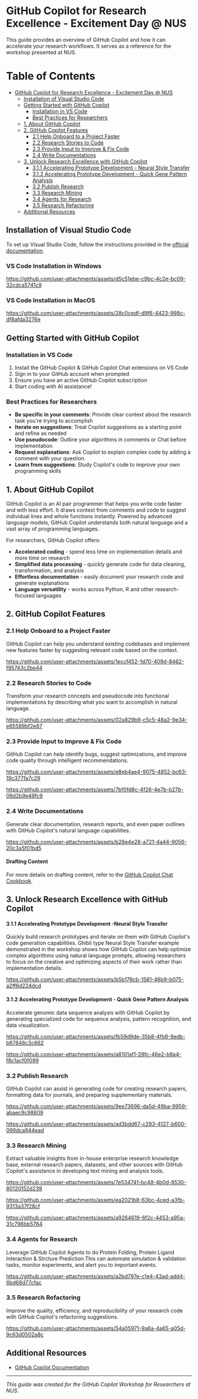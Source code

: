 # GitHub Copilot for Research Excellence - Excitement Day @ NUS

This guide provides an overview of GitHub Copilot and how it can accelerate your research workflows. It serves as a reference for the workshop presented at NUS.

# Table of Contents

- [GitHub Copilot for Research Excellence - Excitement Day @ NUS](#github-copilot-for-research-excellence---excitement-day--nus)
  - [Installation of Visual Studio Code](#installation-of-visual-studio-code)
  - [Getting Started with GitHub Copilot](#getting-started-with-github-copilot)
    - [Installation in VS Code](#installation-in-vs-code)
    - [Best Practices for Researchers](#best-practices-for-researchers)
  - [1. About GitHub Copilot](#1-about-github-copilot)
  - [2. GitHub Copilot Features](#2-github-copilot-features)
    - [2.1 Help Onboard to a Project Faster](#21-help-onboard-to-a-project-faster)
    - [2.2 Research Stories to Code](#22-research-stories-to-code)
    - [2.3 Provide Input to Improve & Fix Code](#23-provide-input-to-improve--fix-code)
    - [2.4 Write Documentations](#24-write-documentations)
  - [3. Unlock Research Excellence with GitHub Copilot](#3-unlock-research-excellence-with-github-copilot)
    - [3.1.1 Accelerating Prototype Development - Neural Style Transfer](#311-accelerating-prototype-development---neural-style-transfer)
    - [3.1.2 Accelerating Prototype Development - Quick Gene Pattern Analysis](#312-accelerating-prototype-development---quick-gene-pattern-analysis)
    - [3.2 Publish Research](#32-publish-research)
    - [3.3 Research Mining](#33-research-mining)
    - [3.4 Agents for Research](#34-agents-for-research)
    - [3.5 Research Refactoring](#35-research-refactoring)
  - [Additional Resources](#additional-resources)

## Installation of Visual Studio Code

To set up Visual Studio Code, follow the instructions provided in the [official documentation](https://code.visualstudio.com/docs/setup/setup-overview).

### VS Code Installation in Windows

https://github.com/user-attachments/assets/d5c51ebe-c9bc-4c2e-bc09-32cdca5741c9

### VS Code Installation in MacOS

https://github.com/user-attachments/assets/28c0cedf-d9f6-4423-998c-df8afda3276e

## Getting Started with GitHub Copilot

### Installation in VS Code

1. Install the GitHub Copilot & GitHub Copilot Chat extensions on VS Code
2. Sign in to your GitHub account when prompted
3. Ensure you have an active GitHub Copilot subscription
4. Start coding with AI assistance!

### Best Practices for Researchers

- **Be specific in your comments**: Provide clear context about the research task you're trying to accomplish
- **Iterate on suggestions**: Treat Copilot suggestions as a starting point and refine as needed
- **Use pseudocode**: Outline your algorithms in comments or Chat before implementation
- **Request explanations**: Ask Copilot to explain complex code by adding a comment with your question
- **Learn from suggestions**: Study Copilot's code to improve your own programming skills

## 1. About GitHub Copilot

GitHub Copilot is an AI pair programmer that helps you write code faster and with less effort. It draws context from comments and code to suggest individual lines and whole functions instantly. Powered by advanced language models, GitHub Copilot understands both natural language and a vast array of programming languages.

For researchers, GitHub Copilot offers:

- **Accelerated coding** - spend less time on implementation details and more time on research
- **Simplified data processing** - quickly generate code for data cleaning, transformation, and analysis
- **Effortless documentation** - easily document your research code and generate explanations
- **Language versatility** - works across Python, R and other research-focused languages

## 2. GitHub Copilot Features

### 2.1 Help Onboard to a Project Faster

GitHub Copilot can help you understand existing codebases and implement new features faster by suggesting relevant code based on the context.

https://github.com/user-attachments/assets/1eccf452-1d70-409d-8462-f95743c2be44

### 2.2 Research Stories to Code

Transform your research concepts and pseudocode into functional implementations by describing what you want to accomplish in natural language.

https://github.com/user-attachments/assets/02a829b9-c5c5-48a2-9e34-e65589bf2e87

### 2.3 Provide Input to Improve & Fix Code

GitHub Copilot can help identify bugs, suggest optimizations, and improve code quality through intelligent recommendations.

https://github.com/user-attachments/assets/e8eb4ae4-9075-4852-bc63-19c377fa7c29

https://github.com/user-attachments/assets/7bf0fd8c-4f26-4e7b-b27b-09d2b9e49fc9

### 2.4 Write Documentations

Generate clear documentation, research reports, and even paper outlines with GitHub Copilot's natural language capabilities.

https://github.com/user-attachments/assets/b28e4e28-a721-4a44-9056-20c3a5f01bd5

#### Drafting Content

For more details on drafting content, refer to the [GitHub Copilot Chat Cookbook](https://docs.github.com/en/copilot/copilot-chat-cookbook/documenting-code/writing-discussions-or-blog-posts#drafting-content).

## 3. Unlock Research Excellence with GitHub Copilot

#### 3.1.1 Accelerating Prototype Development -Neural Style Transfer

Quickly build research prototypes and iterate on them with GitHub Copilot's code generation capabilities. Ghibli type Neural Style Transfer example demonstrated in the workshop shows how GitHub Copilot can help optimize complex algorithms using natural language prompts, allowing researchers to focus on the creative and optimizing aspects of their work rather than implementation details.

https://github.com/user-attachments/assets/b5b178cb-1581-46b9-b075-a2ff6d224dcd

#### 3.1.2 Accelerating Prototype Development - Quick Gene Pattern Analysis

Accelerate genomic data sequence analysis with GitHub Copilot by generating specialized code for sequence analysis, pattern recognition, and data visualization.

https://github.com/user-attachments/assets/fb59d9de-35b8-4fb8-9edb-b67848c3c662

https://github.com/user-attachments/assets/a8101af1-28fc-46e2-b8a4-f8c1acf0f099

### 3.2 Publish Research

GitHub Copilot can assist in generating code for creating research papers, formatting data for journals, and preparing supplementary materials.

https://github.com/user-attachments/assets/9ee73696-da5d-49ba-9959-abaec9c98809

https://github.com/user-attachments/assets/ad3bdd67-c293-4127-b600-099dca944ead


### 3.3 Research Mining

Extract valuable insights from in-house enterprise research knowledge base, external research papers, datasets, and other sources with GitHub Copilot's assistance in developing text mining and analysis tools.

https://github.com/user-attachments/assets/7e534741-bc48-4b0d-8530-80120152d239

https://github.com/user-attachments/assets/ea2021b8-63bc-4ced-a3fb-9313a37f28cf

https://github.com/user-attachments/assets/a9264619-6f2c-4453-a95a-31c796bb5764

### 3.4 Agents for Research

Leverage GitHub Copilot Agents to do Protein Folding, Protein Ligand Interaction & Strcture Prediction.This can automate simulation & validation tasks, monitor experiments, and alert you to important events.

https://github.com/user-attachments/assets/a2bd797e-c1e4-43ad-add4-6bd68d77cfac

### 3.5 Research Refactoring

Improve the quality, efficiency, and reproducibility of your research code with GitHub Copilot's refactoring suggestions.

https://github.com/user-attachments/assets/54a05971-9a6a-4a65-a05d-9c63d0502a8c

## Additional Resources

- [GitHub Copilot Documentation](https://docs.github.com/en/copilot)

---

*This guide was created for the GitHub Copilot Workshop for Researchers at NUS.*
